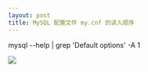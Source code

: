 ```yaml
---
layout: post
title: MySQL 配置文件 my.cnf 的读入顺序
---
```


mysql --help | grep 'Default options' -A 1

![](http://sfault-image.b0.upaiyun.com/843/845/843845385-546ab457c6a07)